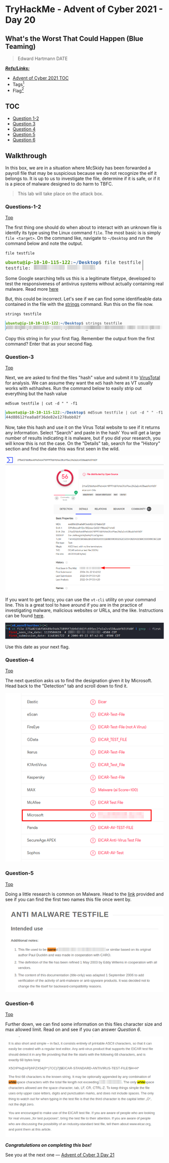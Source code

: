 # TryHackMe - Advent of Cyber 2021 - Day 20
## What's the Worst That Could Happen (Blue Teaming)
> Edward Hartmann
> DATE

***<u>Refs/Links:</u>***
- [Advent of Cyber 2021 TOC](Advent%20of%20Cyber%20Table%20of%20Contents.md)  
-  Tags[^1]
-  Flag[^2]

[^1]: #ir #blue #malware
[^2]: *Question 1:* `X5O!P%@AP[4\PZX54(P^)7CC)7}$EICAR-STANDARD-ANTIVIRUS-TEST-FILE!$H+H*`  
					*Question 2:* `EICAR virus test files`  
					*Question 3:* `2005-10-17 22:03:48`  
					*Question 4:* `Virus:DOS/EICAR_Test_File`  
					*Question 5:* `ducklin.htm or ducklin-html.htm`  
					*Question 6:* `128`  


## TOC
- [Question 1-2](#Questions-1-2)
- [Question 3](#Question-3)
- [Question 4](#Question-4)
- [Question 5](#Question-5)
- [Question 6](#Question-6)


## Walkthrough

In this box, we are in a situation where McSkidy has been forwarded a payroll file that may be suspicious because we do not recognize the elf it belongs to. It is up to us to investigate the file, determine if it is safe, or if it is a piece of malware designed to do harm to TBFC. 

> This lab will take place on the attack box. 
### Questions-1-2
[Top](#TOC)

The first thing one should do when about to interact with an unknown file is identify its type using the Linux command `file`. The most basic is is simply `file <target>`. On the command like, navigate to `~/Desktop` and run the command below and note the output. 

```
file testfile
```

![Filetype](AoC-2021_Photos/Day_20/01_AoC_Day_20_01-08-22-Testfile-type.png)

Some Google searching tells us this is a legitimate filetype, developed to test the responsiveness of antivirus systems without actually containing real malware. Read more [here](https://en.wikipedia.org/wiki/EICAR_test_file)

But, this could be incorrect. Let's see if we can find some identifieable data contained in the file with the [strings](../../../../Tools,%20Binaries,%20and%20Programs/CLI%20Utilities/strings.md) command. Run this on the file now. 

```
strings testfile
```

![strings Command](AoC-2021_Photos/Day_20/02_AoC_Day_20_01-08-22-Strings-Testfile.png)

Copy this string in for your first flag. Remember the output from the first command? Enter that as your second flag. 

### Question-3
[Top](#TOC)

Next, we are asked to find the files "hash" value and submit it to [VirusTotal](https://www.virustotal.com/gui/home/upload) for analysis. We can assume they want the `md5` hash here as VT usually works with `md5`hashes. Run the command below to easily strip out everything but the hash value

```
md5sum testfile | cut -d " " -f1
```

![Testfile MD5](AoC-2021_Photos/Day_20/03_AoC_Day_20_01-08-22-md5-testfile.png)

Now, take this hash and use it on the Virus Total website to see if it returns any information. Select "Search" and paste in the hash' You will get a large number of results indicating it is malware, but if you did your research, you will know this is not the case. On the "Details" tab, search for the "History" section and find the date this was first seen in the wild. 

![Seen in the Wild](AoC-2021_Photos/Day_20/04_AoC_Day_20_01-08-22-Seen-In-Wild.png)

If you want to get fancy, you can use the `vt-cli` utility on your command line. This is a great tool to have around if you are in the practice of investigating malware, malicious websites or URLs, and the like. Instructions can be found [here](https://github.com/VirusTotal/vt-cli#installing-the-tool). 

![Using VT CLI](AoC-2021_Photos/Day_20/05_AoC_Day_20_01-08-22-vt-cli.png)

Use this date as your next flag. 
### Question-4
[Top](#TOC)

The next question asks us to find the designation given it by Microsoft. Head back to the "Detection" tab and scroll down to find it. 

![MS Designation](AoC-2021_Photos/Day_20/06_AoC_Day_20_01-08-22-MS-Designation.png)

### Question-5
[Top](#TOC)

Doing a little research is common on Malware. Head to the [link](https://www.eicar.org/?page_id=3950) provided and see if you can find the first two names this file once went by. 

![File Names](AoC-2021_Photos/Day_20/07_AoC_Day_20_01-08-22-Original-Names.png)

### Question-6
[Top](#TOC)

Further down, we can find some information on this files character size and max allowed limit. Read on and see if you can answer *Question 6*. 

![Character Limit](AoC-2021_Photos/Day_20/08_AoC_Day_20_01-08-22-CharacterTotal.png)

***Congratulations on completing this box!***  

See you at the next one &mdash; [Advent of Cyber 3 Day 21](Day%2021%20-%20Advent%20of%20Cyber%202021.md)
</br>
</br>
</br>
</br>
</br>
</br>
</br>
</br>
</br>
</br>
</br>
</br>
</br>
</br>
</br>
</br>
</br>
</br>
</br>
</br>
</br>
</br>
</br>
</br>
</br>
</br>
</br>
</br>
</br>
</br>
</br>
</br>
</br>
</br>
</br>
</br>
</br>
</br>
</br>
</br>
</br>
</br>
</br>
</br>
</br>
</br>
</br>
</br>
</br>
</br>
</br>
</br>
</br>
</br>
</br>
</br>
</br>
</br>
</br>
</br>
</br>
</br>
</br>
